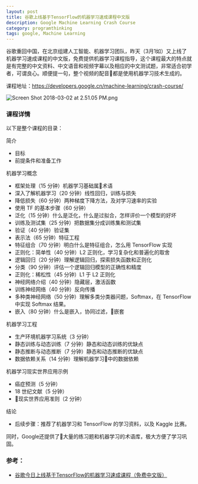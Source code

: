 ```yaml
---
layout: post
title: 谷歌上线基于TensorFlow的机器学习速成课程中文版
description: Google Machine Learning Crash Course
category: programthinking
tags: google, Machine Learning
---
```


谷歌重回中国，在北京组建人工智能、机器学习团队，昨天（3月1如）又上线了机器学习速成课程的中文版，免费提供机器学习课程指导，这个课程最大的特点就是有完整的中文资料、中文语音和视频字幕以及相应的中文测试题，非常适合初学者，可谓良心。顺便提一句，整个视频的配音都是使用机器学习技术生成的。
<!--more-->

课程地址：https://developers.google.cn/machine-learning/crash-course/

![Screen Shot 2018-03-02 at 2.51.05 PM.png](https://steemitimages.com/DQmVVfoYZa3zTwgvaePCaeJSTeAK7AYgcX3L1yXKPgrRQEt/Screen%20Shot%202018-03-02%20at%202.51.05%20PM.png)

### 课程详情

以下是整个课程的目录：

简介

* 目标
* 前提条件和准备工作

机器学习概念

* 框架处理（15 分钟）机器学习基础属术语
* 深入了解机器学习（20 分钟）线性回归，训练与损失
* 降低损失（60 分钟）两种梯度下降方法，及对学习速率的实验
* 使用 TF 的基本步骤（60 分钟）
* 泛化（15 分钟）什么是泛化，什么是过拟合，怎样评价一个模型的好坏
* 训练及测试集（25 分钟）把数据集分成训练集和测试集
* 验证（40 分钟）验证集
* 表示法（65 分钟）特征工程
* 特征组合（70 分钟）明白什么是特征组合，怎么用 TensorFlow 实现
* 正则化：简单性（40 分钟）L2 正则化，学习复杂化和普遍化的取舍
* 逻辑回归（20 分钟）理解逻辑回归，探索损失函数和正则化
* 分类（90 分钟）评估一个逻辑回归模型的正确性和精度
* 正则化：稀松性（45 分钟）L1 于 L2 正则化
* 神经网络介绍（40 分钟）隐藏层，激活函数
* 训练神经网络（40 分钟）反向传播
* 多种类神经网络（50 分钟）理解多类分类器问题，Softmax，在 TensorFlow 中实现 Softmax 结果。
* 嵌入（80 分钟）什么是嵌入，协同过滤，嵌套

机器学习工程

* 生产环境机器学习系统（3 分钟）
* 静态训练与动态训练（7 分钟）静态和动态训练的优缺点
* 静态推断与动态推断（7 分钟）静态和动态推断的优缺点
* 数据依赖关系（14 分钟）理解机器学习中的数据依赖

机器学习现实世界应用示例

* 癌症预测（5 分钟）
* 18 世纪文献（5 分钟）
* 现实世界应用准则（2 分钟）

结论

* 后续步骤：推荐了机器学习和 TensorFlow 的学习资料，以及 Kaggle 比赛。

同时，Google还提供了大量的练习题和机器学习的术语库，极大方便了学习巩固。

### 参考：

* [谷歌今日上线基于TensorFlow的机器学习速成课程（免费中文版）](https://zhuanlan.zhihu.com/p/34129033)
